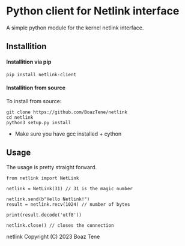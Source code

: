 # Python client for Netlink interface

A simple python module for the kernel netlink interface.


## Installition

#### Installition via pip
`
pip install netlink-client
`

#### Installition from source
To install from source:

```
git clone https://github.com/BoazTene/netlink
cd netlink
python3 setup.py install
```


* Make sure you have gcc installed + cython

## Usage


The usage is pretty straight forward.

```
from netlink import NetLink

netlink = NetLink(31) // 31 is the magic number

netlink.send(b"Hello Netlink!")
result = netlink.recv(1024) // number of bytes

print(result.decode('utf8'))

netlink.close() // closes the connection
```

netlink Copyright (C) 2023 Boaz Tene
